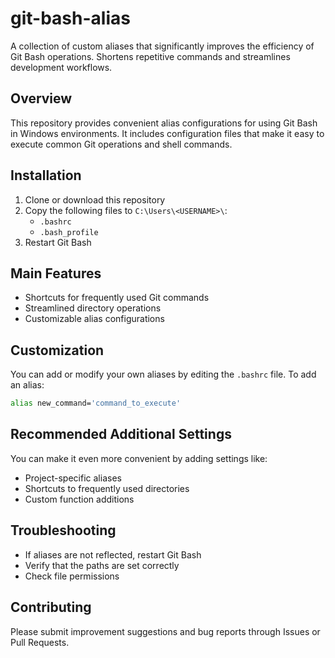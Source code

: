 # git-bash-alias

A collection of custom aliases that significantly improves the efficiency of Git Bash operations. Shortens repetitive commands and streamlines development workflows.

## Overview

This repository provides convenient alias configurations for using Git Bash in Windows environments. It includes configuration files that make it easy to execute common Git operations and shell commands.

## Installation

1. Clone or download this repository
2. Copy the following files to `C:\Users\<USERNAME>\`:
   - `.bashrc`
   - `.bash_profile`
3. Restart Git Bash

## Main Features

- Shortcuts for frequently used Git commands
- Streamlined directory operations
- Customizable alias configurations

## Customization

You can add or modify your own aliases by editing the `.bashrc` file. To add an alias:

```bash
alias new_command='command_to_execute'
```

## Recommended Additional Settings

You can make it even more convenient by adding settings like:

- Project-specific aliases
- Shortcuts to frequently used directories
- Custom function additions

## Troubleshooting

- If aliases are not reflected, restart Git Bash
- Verify that the paths are set correctly
- Check file permissions

## Contributing

Please submit improvement suggestions and bug reports through Issues or Pull Requests.
